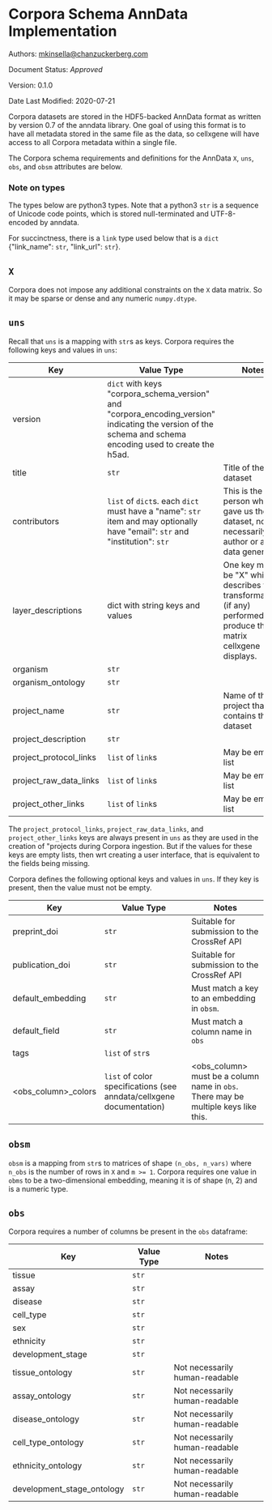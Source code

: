 # Corpora Schema AnnData Implementation

Authors: mkinsella@chanzuckerberg.com

Document Status: _Approved_

Version: 0.1.0

Date Last Modified: 2020-07-21

Corpora datasets are stored in the HDF5-backed AnnData format as written by version 0.7 of the anndata library. One
goal of using this format is to have all metadata stored in the same file as the data, so cellxgene will have access to
all Corpora metadata within a single file.

The Corpora schema requirements and definitions for the AnnData `X`, `uns`, `obs`, and `obsm` attributes are below.


### Note on types
The types below are python3 types. Note that a python3 `str` is a sequence of Unicode code points, which is stored
null-terminated and UTF-8-encoded by anndata.

For succinctness, there is a `link` type used below that is a `dict` {"link_name": `str`, "link_url": `str`}.

## `X`

Corpora does not impose any additional constraints on the `X` data matrix. So it may be sparse or dense and any
numeric `numpy.dtype`.

## `uns`

Recall that `uns` is a mapping with `str`s as keys. Corpora requires the following keys and values in `uns`:

**Key**|**Value Type**|**Notes**
-----|-----|-----
version|`dict` with keys "corpora_schema_version" and "corpora_encoding_version" indicating the version of the schema and schema encoding used to create the h5ad.
title|`str`|Title of the dataset
contributors|`list` of `dict`s. each `dict` must have a "name": `str` item and may optionally have "email": `str` and "institution": `str`|This is the person who gave us the dataset, not necessarily the author or actual data generator.
layer\_descriptions|dict with string keys and values|One key must be "X" which describes the transformations (if any) performed to produce the X matrix cellxgene displays.
organism|`str`| 
organism\_ontology|`str`| 
project\_name|`str`|Name of the project that contains this dataset
project\_description|`str`| 
project\_protocol\_links|`list` of `link`s|May be empty list
project\_raw\_data\_links|`list` of `link`s|May be empty list
project\_other\_links|`list` of `link`s|May be empty list

The `project_protocol_links`, `project_raw_data_links`, and `project_other_links` keys are always present in `uns` as
they are used in the creation of "projects during Corpora ingestion. But if the values for these keys are empty lists, then
wrt creating a user interface, that is equivalent to the fields being missing.

Corpora defines the following optional keys and values in `uns`. If they key is present, then the value must not be empty.

**Key**|**Value Type**|**Notes**
-----|-----|-----
preprint\_doi|`str`|Suitable for submission to the CrossRef API
publication\_doi|`str`|Suitable for submission to the CrossRef API
default\_embedding|`str`|Must match a key to an embedding in `obsm`.
default\_field|`str`|Must match a column name in `obs`
tags|`list` of `str`s| 
<obs\_column>\_colors|`list` of color specifications (see anndata/cellxgene documentation)|<obs\_column> must be a column name in `obs`. There may be multiple keys like this.


## `obsm`

`obsm` is a mapping from `str`s to matrices of shape `(n_obs, n_vars)` where `n_obs` is the number of rows in `X` and `m >= 1`.
Corpora requires one value in `obms` to be a two-dimensional embedding, meaning it is of shape (n, 2) and is a
numeric type.

## `obs`

Corpora requires a number of columns be present in the `obs` dataframe:

**Key**|**Value Type**|**Notes**
-----|-----|-----
tissue|`str`| 
assay|`str`| 
disease|`str`| 
cell\_type|`str`| 
sex|`str`| 
ethnicity|`str`| 
development\_stage|`str`| 
tissue\_ontology|`str`|Not necessarily human-readable
assay\_ontology|`str`|Not necessarily human-readable
disease\_ontology|`str`|Not necessarily human-readable
cell\_type\_ontology|`str`|Not necessarily human-readable
ethnicity\_ontology|`str`|Not necessarily human-readable
development\_stage\_ontology|`str`|Not necessarily human-readable
